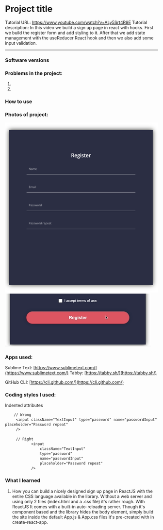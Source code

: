 # Project title
Tutorial URL: https://www.youtube.com/watch?v=ALy5Srt4R9E
Tutorial description: In this video we build a sign up page in react with hooks. First we build the register form and add styling to it. After that we add state management with the useReducer React hook and then we also add some input validation.

___________

### Software versions

### Problems in the project:
1.
2.

### How to use

### Photos of project:
![](public/react_signuppage_1.png)
![](public/react_signuppage_2.gif)


### Apps used:
Sublime Text: [https://www.sublimetext.com/](https://www.sublimetext.com/)
Tabby: [https://tabby.sh/](https://tabby.sh/) 

GitHub CLI: [https://cli.github.com/](https://cli.github.com/) 



### Coding styles I used:
Indented attributes
```
	// Wrong
     <input className="TextInput" type="password" name="passwordInput" placeholder="Password repeat"
     />

     // Right
          	<input 
                className="TextInput"
                type="password"
                name="passwordInput"
                placeholder="Password repeat"
            />
```

### What I learned
1. How you can build a nicely designed sign up page in ReactJS with the entire CSS language available in the library. Without a web server and using only 2 files (index.html and a .css file) it's rather rough. With ReactJS It comes with a built-in auto-reloading server. Though it's component based and the library hides the body element, simply build the site inside the default App.js & App.css files it's pre-created with in create-react-app.